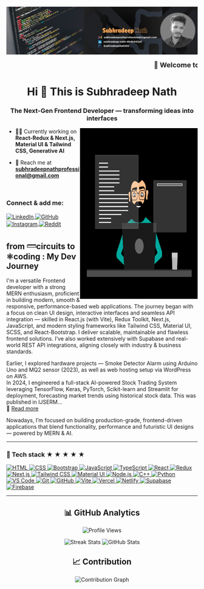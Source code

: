 <!-- Banner -->
<p align="center">
  <img src="https://github.com/SubhradeepNathGit/SubhradeepNathGit/blob/main/Technology%20LinkedIn%20Banner%20in%20Black%20Blue%20Simple%20Style%20(2).png" alt="banner" />
</p>

<!-- Auto-scroll headline -->
<marquee behavior="scroll" direction="left" scrollamount="5" style="font-weight:bold; font-size:18px;">
  🚀 Welcome to Subhradeep Nath's GitHub – Building futuristic frontends with React, Next.js, Tailwind & AI! 🔥
</marquee>

<h1 align="center">Hi 👋 This is Subhradeep Nath</h1>
<h3 align="center">The Next-Gen Frontend Developer — transforming ideas into interfaces</h3>

<img align="right" width="310" height="450" src="https://github.com/SubhradeepNathGit/SubhradeepNathGit/blob/main/Gitimage.gif" alt="Coding GIF" />

- 🧑‍💻 Currently working on **React-Redux & Next.js, Material UI & Tailwind CSS, Generative AI**

- 📮 Reach me at **subhradeepnathprofessional@gmail.com**
<br/>

<h3 align="left">Connect & add me:</h3>
<p align="left">
  <a href="https://linkedin.com/in/subhradeep-nath-dev" target="blank">
    <img align="center" src="https://raw.githubusercontent.com/rahuldkjain/github-profile-readme-generator/master/src/images/icons/Social/linked-in-alt.svg" alt="LinkedIn" height="30" width="40" />
  </a>
   <a href="https://github.com/SubhradeepNathGit" target="blank">
    <img align="center" src="https://raw.githubusercontent.com/rahuldkjain/github-profile-readme-generator/master/src/images/icons/Social/github.svg" alt="GitHub" height="30" width="40" />
  </a>
  <a href="https://instagram.com/subhra_official" target="blank">
    <img align="center" src="https://raw.githubusercontent.com/rahuldkjain/github-profile-readme-generator/master/src/images/icons/Social/instagram.svg" alt="Instagram" height="30" width="40" />
  </a>
  <a href="https://www.reddit.com/user/Less-Cut-8419" target="blank">
    <img align="center" src="https://raw.githubusercontent.com/rahuldkjain/github-profile-readme-generator/master/src/images/icons/Social/reddit.svg" alt="Reddit" height="30" width="40" />
  </a>
</p> 



<h2 align="left">from 𓏠circuits  to  ⚛coding </> : My Dev Journey</h2>

<p>
I'm a versatile Frontend developer with a strong MERN enthusiasm, proficient in building modern, smooth & responsive, performance-based web applications.  
The journey began with a focus on clean UI design, interactive interfaces and seamless API integration — skilled in React.js (with Vite), Redux Toolkit, Next.js, JavaScript, and modern styling frameworks like Tailwind CSS, Material UI, SCSS, and React-Bootstrap.  
I deliver scalable, maintainable and flawless frontend solutions.  
I’ve also worked extensively with Supabase and real-world REST API integrations, aligning closely with industry & business standards.

Earlier, I explored hardware projects — Smoke Detector Alarm using Arduino Uno and MQ2 sensor (2023), as well as web hosting setup via WordPress on AWS.  
In 2024, I engineered a full-stack AI-powered Stock Trading System leveraging TensorFlow, Keras, PyTorch, Scikit-learn and Streamlit for deployment, forecasting market trends using historical stock data. This was published in IJSERM...  
📎 <a href="https://ijsrem.com/download/analytical-detection-of-smart-stock-trading-system-utilizing-ai-model/">Read more</a>
</p>

<p>
Nowadays, I’m focused on building production-grade, frontend-driven applications that blend functionality, performance and futuristic UI designs — powered by MERN & AI.
</p>

---

<h3 align="left">🛒 Tech stack ★ ★ ★ ★ ★</h3>

<p align="left">
  <a href="https://developer.mozilla.org/en-US/docs/Web/HTML" target="_blank">
    <img src="https://skillicons.dev/icons?i=html" alt="HTML" />
  </a>
  <a href="https://developer.mozilla.org/en-US/docs/Web/CSS" target="_blank">
    <img src="https://skillicons.dev/icons?i=css" alt="CSS" />
  </a>
  <a href="https://getbootstrap.com/" target="_blank">
    <img src="https://skillicons.dev/icons?i=bootstrap" alt="Bootstrap" />
  </a>
  <a href="https://developer.mozilla.org/en-US/docs/Web/JavaScript" target="_blank">
    <img src="https://skillicons.dev/icons?i=js" alt="JavaScript" />
  </a>
  <a href="https://www.typescriptlang.org/" target="_blank">
    <img src="https://skillicons.dev/icons?i=ts" alt="TypeScript" />
  </a>
  
  <a href="https://reactjs.org/" target="_blank">
    <img src="https://skillicons.dev/icons?i=react" alt="React" />
  </a>
  <a href="https://redux.js.org/" target="_blank">
    <img src="https://skillicons.dev/icons?i=redux" alt="Redux" />
  </a>
  <a href="https://nextjs.org/" target="_blank">
    <img src="https://skillicons.dev/icons?i=nextjs" alt="Next.js" />
  </a>
  <a href="https://tailwindcss.com/" target="_blank">
    <img src="https://skillicons.dev/icons?i=tailwind" alt="Tailwind CSS" />
  </a>
  <a href="https://mui.com/" target="_blank">
    <img src="https://cdn.worldvectorlogo.com/logos/material-ui-1.svg" alt="Material UI" width="40" height="40" />
  </a>
  <a href="https://nodejs.org/" target="_blank">
    <img src="https://skillicons.dev/icons?i=nodejs" alt="Node.js" />
  </a>
  <a href="https://isocpp.org/" target="_blank">
    <img src="https://skillicons.dev/icons?i=cpp" alt="C++" />
  </a>
  <a href="https://www.python.org/" target="_blank">
    <img src="https://skillicons.dev/icons?i=python" alt="Python" />
  </a>
  <a href="https://code.visualstudio.com/" target="_blank">
    <img src="https://skillicons.dev/icons?i=vscode" alt="VS Code" />
  </a>
  <a href="https://git-scm.com/" target="_blank">
    <img src="https://skillicons.dev/icons?i=git" alt="Git" />
  </a>
  <a href="https://github.com/" target="_blank">
    <img src="https://skillicons.dev/icons?i=github" alt="GitHub" />
  </a>
  <a href="https://vitejs.dev/" target="_blank">
    <img src="https://skillicons.dev/icons?i=vite" alt="Vite" />
  </a>
  <a href="https://vercel.com/" target="_blank">
    <img src="https://skillicons.dev/icons?i=vercel" alt="Vercel" />
  </a>
  <a href="https://www.netlify.com/" target="_blank">
    <img src="https://skillicons.dev/icons?i=netlify" alt="Netlify" />
  </a>
  <a href="https://supabase.com/" target="_blank">
    <img src="https://cdn.jsdelivr.net/gh/devicons/devicon/icons/supabase/supabase-original.svg" alt="Supabase" width="40" height="40" />
  </a>
  <a href="https://firebase.google.com/" target="_blank">
  <img src="https://cdn.jsdelivr.net/gh/devicons/devicon/icons/firebase/firebase-plain.svg" alt="Firebase" width="40" height="40" />
</a>
</p>



---

<h2 align="center">📊 GitHub Analytics</h2>

<p align="center">
  <img src="https://komarev.com/ghpvc/?username=SubhradeepNathGit&label=Profile%20Views&style=flat-square&color=blueviolet&labelColor=00000000" alt="Profile Views" />
</p>

<div align="center">
  <img src="https://github-readme-streak-stats.herokuapp.com/?user=SubhradeepNathGit&theme=transparent&hide_border=true" alt="Streak Stats" />
  <img src="https://github-readme-stats.vercel.app/api?username=SubhradeepNathGit&show_icons=true&theme=transparent&hide_border=true&rank_icon=github&custom_title=GitHub+Stats" alt="GitHub Stats" />
</div>



<h2 align="center">📈 Contribution </h2>
<p align="center">
  <img src="https://github-readme-activity-graph.vercel.app/graph?username=SubhradeepNathGit&bg_color=00000000&color=58a6ff&line=58a6ff&point=ffffff&area=true&hide_border=true" alt="Contribution Graph" />
</p>




